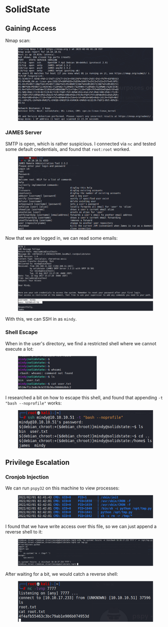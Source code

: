 # SolidState

## Gaining Access

Nmap scan:

<figure><img src="../../../.gitbook/assets/image (34) (1).png" alt=""><figcaption></figcaption></figure>

### JAMES Server

SMTP is open, which is rather suspicious. I connected via `nc` and tested some default credentials, and found that `root:root` worked.

<figure><img src="../../../.gitbook/assets/image (3) (1) (2).png" alt=""><figcaption></figcaption></figure>

Now that we are logged in, we can read some emails:

<figure><img src="../../../.gitbook/assets/image (20) (2).png" alt=""><figcaption></figcaption></figure>

With this, we can SSH in as `mindy`.

### Shell Escape

When in the user's directory, we find a restricted shell where we cannot execute a lot:

<figure><img src="../../../.gitbook/assets/image (28) (1) (5).png" alt=""><figcaption></figcaption></figure>

I researched a bit on how to escape this shell, and found that appending `-t "bash --noprofile"` works:

<figure><img src="../../../.gitbook/assets/image (8) (1).png" alt=""><figcaption></figcaption></figure>

## Privilege Escalation

### Cronjob Injection

We can run `pspy32` on this machine to view processes:

<figure><img src="../../../.gitbook/assets/image (36) (2).png" alt=""><figcaption></figcaption></figure>

I found that we have write access over this file, so we can just append a reverse shell to it:

<figure><img src="../../../.gitbook/assets/image (22) (1) (3).png" alt=""><figcaption></figcaption></figure>

After waiting for a bit, we would catch a reverse shell:

<figure><img src="../../../.gitbook/assets/image (18) (3).png" alt=""><figcaption></figcaption></figure>
